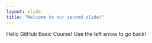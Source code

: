 ```yaml
---
layout: slide
title: "Welcome to our second slide!"
---
```

Hello GitHub Basic Course!
Use the left arrow to go back!
